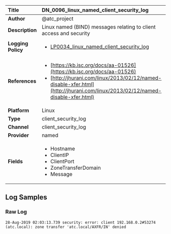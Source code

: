 | Title              | DN_0096_linux_named_client_security_log       |
|:-------------------|:------------------|
| **Author**         | @atc_project        |
| **Description**    | Linux named (BIND) messages relating to client access and security |
| **Logging Policy** | <ul><li>[LP0034_linux_named_client_security_log](../Logging_Policies/LP0034_linux_named_client_security_log.md)</li></ul> |
| **References**     | <ul><li>[https://kb.isc.org/docs/aa-01526](https://kb.isc.org/docs/aa-01526)</li><li>[http://jhurani.com/linux/2013/02/12/named-disable-xfer.html](http://jhurani.com/linux/2013/02/12/named-disable-xfer.html)</li></ul> |
| **Platform**       | Linux    |
| **Type**           | client_security_log        |
| **Channel**        | client_security_log     |
| **Provider**       | named    |
| **Fields**         | <ul><li>Hostname</li><li>ClientIP</li><li>ClientPort</li><li>ZoneTransferDomain</li><li>Message</li></ul> |


## Log Samples

### Raw Log

```
28-Aug-2019 02:03:13.739 security: error: client 192.168.0.2#53274 (atc.local): zone transfer 'atc.local/AXFR/IN' denied

```




